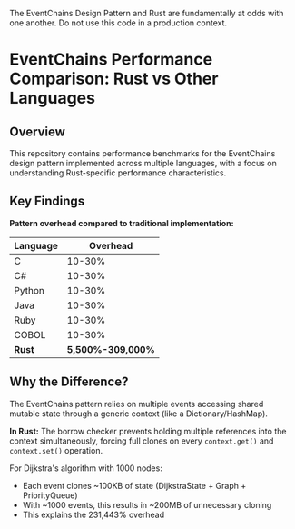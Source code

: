 The EventChains Design Pattern and Rust are fundamentally at odds with one another. Do not use this code in a production context.
# EventChains Performance Comparison: Rust vs Other Languages

## Overview

This repository contains performance benchmarks for the EventChains design pattern 
implemented across multiple languages, with a focus on understanding Rust-specific 
performance characteristics.

## Key Findings

**Pattern overhead compared to traditional implementation:**

| Language | Overhead |
|----------|----------|
| C        | 10-30%   |
| C#       | 10-30%   |
| Python   | 10-30%   |
| Java     | 10-30%   |
| Ruby     | 10-30%   |
| COBOL    | 10-30%   |
| **Rust** | **5,500%-309,000%** |

## Why the Difference?

The EventChains pattern relies on multiple events accessing shared mutable state 
through a generic context (like a Dictionary/HashMap). 

**In Rust:** The borrow checker prevents holding multiple references into the 
context simultaneously, forcing full clones on every `context.get()` and 
`context.set()` operation.

For Dijkstra's algorithm with 1000 nodes:
- Each event clones ~100KB of state (DijkstraState + Graph + PriorityQueue)
- With ~1000 events, this results in ~200MB of unnecessary cloning
- This explains the 231,443% overhead
